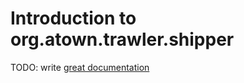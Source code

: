 # Introduction to org.atown.trawler.shipper

TODO: write [great documentation](http://jacobian.org/writing/what-to-write/)

